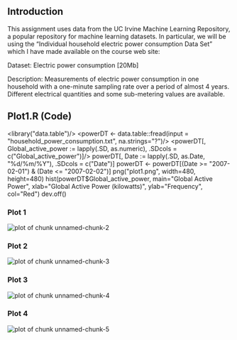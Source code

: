 ## Introduction

This assignment uses data from the UC Irvine Machine Learning Repository, a popular repository for machine learning datasets. In particular, we will be using the “Individual household electric power consumption Data Set” which I have made available on the course web site:

Dataset: Electric power consumption [20Mb]

Description: Measurements of electric power consumption in one household with a one-minute sampling rate over a period of almost 4 years. Different electrical quantities and some sub-metering values are available.

##  Plot1.R (Code)
<library("data.table")/>
<powerDT <- data.table::fread(input = "household_power_consumption.txt", na.strings="?")/>
<powerDT[, Global_active_power := lapply(.SD, as.numeric), .SDcols = c("Global_active_power")]/>
powerDT[, Date := lapply(.SD, as.Date, "%d/%m/%Y"), .SDcols = c("Date")]
powerDT <- powerDT[(Date >= "2007-02-01") & (Date <= "2007-02-02")]
png("plot1.png", width=480, height=480)
hist(powerDT$Global_active_power, main="Global Active Power", xlab="Global Active Power (kilowatts)", ylab="Frequency", col="Red")
dev.off()

### Plot 1


![plot of chunk unnamed-chunk-2](figure/unnamed-chunk-2.png) 


### Plot 2

![plot of chunk unnamed-chunk-3](figure/unnamed-chunk-3.png) 


### Plot 3

![plot of chunk unnamed-chunk-4](figure/unnamed-chunk-4.png) 


### Plot 4

![plot of chunk unnamed-chunk-5](figure/unnamed-chunk-5.png) 

